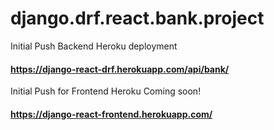 # django.drf.react.bank.project

Initial Push Backend Heroku deployment
#### https://django-react-drf.herokuapp.com/api/bank/

Initial Push for Frontend  Heroku Coming soon!

#### https://django-react-frontend.herokuapp.com/

